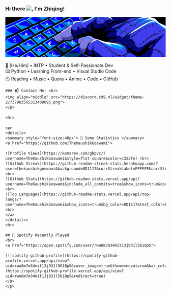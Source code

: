 ### Hi there <img src="https://media.giphy.com/media/hvRJCLFzcasrR4ia7z/giphy.gif" width="25px">, I'm Zhiqing!
<div align="left">
    <p align="left">
        <img width="600"   src=https://github.com/Zhiqing-Xu/Zhiqing-Xu/blob/main/assets/cdl-calling-card-press-f.gif> <!-- Banner Here-->
    </p>
    <p align="left">
    🎨 [He/Him] • INTP • Student & Self-Passionate Dev <br>
    ⌨️ Python • Learning Front-end • Visual Studio Code <br>
    🕐 Reading • Music • Quora • Anime • Code • GitHub <br>

    ### 📬 Contact Me: <br>
    <img align="middle" src="https://discord.c99.nl/widget/theme-2/737903565313409095.png">
    </p>

    <hr>

    <p>
    <details>
    <summary style="font-size:40px"> 🔖 Some Statistics </summary>
    <a href="https://github.com/TheKaushikGoswami">

    ![Profile Views](https://komarev.com/ghpvc/?username=TheKaushikGoswami&style=flat-square&color=c322fe) <br>
    ![Github Streak](https://github-readme-streak-stats.herokuapp.com/?user=thekaushikgoswami&background=0D1117&currStreakLabel=FFFFFF&currStreakNum=FFFFFF&sideNums=FFFFFF&sideLabels=FFFFFF&dates=FFFFFF&fire=c322fe&ring=c322fe&hide_border=true) <br>
    ![Github Stats](https://github-readme-stats.vercel.app/api?username=TheKaushikGoswami&include_all_commits=true&show_icons=true&count_private=true&show_owner=true&bg_color=0D1117&text_color=FFFFFF&icon_color=c322fe&title_color=FFFFFF&hide_border=true) <br>
    ![Top Languages](https://github-readme-stats.vercel.app/api/top-langs/?username=TheKaushikGoswami&show_icons=true&bg_color=0D1117&text_color=FFFFFF&title_color=FFFFFF&layout=compact&hide_border=true) <br>
    </a>
    </details>
    <hr>

    ## 🎴 Spotify Recently Played
    <br>
    <a href="https://open.spotify.com/user/rwu8m7m34mit13j931l5618p5">

    [![spotify-github-profile](https://spotify-github-profile.vercel.app/api/view?uid=rwu8m7m34mit13j931l5618p5&cover_image=true&theme=novatorem&bar_color=53b14f&bar_color_cover=true)](https://spotify-github-profile.vercel.app/api/view?uid=rwu8m7m34mit13j931l5618p5&redirect=true)
    </a>
    </p>

</div>
